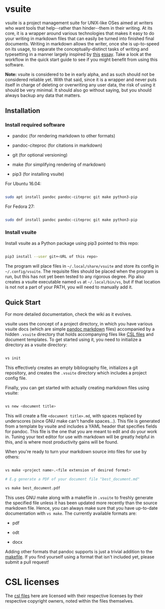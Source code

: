 # vsuite

vsuite is a project management suite for UNIX-like OSes aimed at writers who
want tools that help--rather than hinder--them in their writing. At its core,
it is a wrapper around various technologies that makes it easy to do your
writing in markdown files that can easily be turned into finished final
documents. Writing in markdown allows the writer, once she is up-to-speed on
its usage, to separate the conceptually-distinct tasks of writing and
typesetting in a manner largely inspired by
[this](http://ricardo.ecn.wfu.edu/~cottrell/wp.html)
[essay](https://web.archive.org/web/*/http://ricardo.ecn.wfu.edu/~cottrell/wp.html).
Take a look at the workflow in the quick start guide to see if you might
benefit from using this software.

**Note:** vsuite is considered to be in early alpha, and as such should not be
considered reliable yet. With that said, since it is a wrapper and never puts
itself in charge of deleting or overwriting any user data, the risk of using it
should be very minimal. It should also go without saying, but you should always
backup any data that matters.

## Installation

### Install required software

- pandoc (for rendering markdown to other formats)

- pandoc-citeproc (for citations in markdown)

- git (for optional versioning)

- make (for simplifying rendering of markdown)

- pip3 (for installing vsuite)

For Ubuntu 16.04:

```bash

sudo apt install pandoc pandoc-citeproc git make python3-pip

```

For Fedora 27:

```bash

sudo dnf install pandoc pandoc-citeproc git make python3-pip

```

### Install vsuite

Install vsuite as a Python package using pip3 pointed to this repo:

```bash

pip3 install --user git+<URL of this repo>

```

The program will place files in `~/.local/share/vsuite` and store its config in
`~/.config/vsuite`. The requisite files should be placed when the program is
run, but this has not yet been tested to any rigorous degree. Pip also creates
a vsuite executable named `vs` at `~/.local/bin/vs`, but if that location is
not not a part of your PATH, you will need to manually add it.

## Quick Start

For more detailed documentation, check the wiki as it evolves.

vsuite uses the concept of a project directory, in which you have various
vsuite docs (which are simple [pandoc
markdown](https://rmarkdown.rstudio.com/authoring_pandoc_markdown.html) files)
accompanied by a hidden `.vsuite` directory that holds accompanying files like
[CSL files](https://en.wikipedia.org/wiki/Citation_Style_Language) and document
templates. To get started using it, you need to initialize a directory as
a vsuite directory:

```bash

vs init

```

This effectively creates an empty bibliography file, initializes a git
repository, and creates the `.vsuite` directory which includes a project config
file.

Finally, you can get started with actually creating markdown files using
vsuite:

```bash

vs new <document title>

```

This will create a file `<document title>.md`, with spaces replaced by
underscores (since GNU make can't handle spaces...). This file is generated
from a template by vsuite and includes a YAML header that specifies fields for
pandoc. This file is the one that you are meant to edit and do your work in.
Tuning your text editor for use with markdown will be greatly helpful in this,
and is where most productivity gains will be found.

When you're ready to turn your markdown source into files for use by others:

```bash

vs make <project name>.<file extension of desired format>

# E.g generate a PDF of your document file "best_document.md"

vs make best_document.pdf

```

This uses GNU make along with a makefile in `.vsuite` to freshly generate the
specified file unless it has been updated more recently than the source
markdown file. Hence, you can always make sure that you have up-to-date
documentation with `vs make`. The currently available formats are:

- pdf

- odt

- docx

Adding other formats that pandoc supports is just a trivial addition to the
[makefile](vsuite/project_files/makefile). If you find yourself using a format
that isn't included yet, please submit a pull request!

# CSL licenses

The [csl files](vsuite/project_files/csl) here are licensed with their
respective licenses by their respective copyright owners, noted within the
files themselves.
